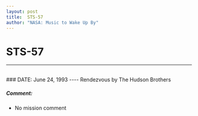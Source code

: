 ```yaml
---
layout: post
title:  STS-57
author: "NASA: Music to Wake Up By"
---
```


# STS-57
----
<br/>
### DATE: June 24, 1993
----
Rendezvous by The Hudson Brothers

##### Comment:
* No mission comment

